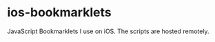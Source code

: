 ios-bookmarklets
================

JavaScript Bookmarklets I use on iOS. The scripts are hosted remotely.